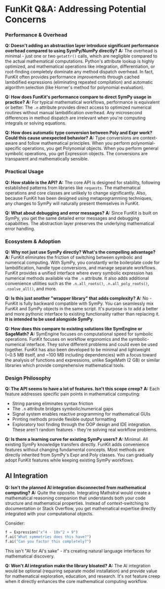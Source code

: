 # FunKit Q&A: Addressing Potential Concerns

### Performance & Overhead

**Q: Doesn't adding an abstraction layer introduce significant performance overhead compared to using SymPy/NumPy directly?**
**A:** The overhead is minimal - just one or two `getattr()` calls, which are negligible compared to the actual mathematical computations. Python's attribute lookup is highly optimized, and mathematical operations like integration, differentiation, or root-finding completely dominate any method dispatch overhead.
In fact, FunKit often provides performance _improvements_ through cached lambdified expressions (eliminating repeated compilation) and automatic algorithm selection (like Horner's method for polynomial evaluation).

**Q: How does FunKit's performance compare to direct SymPy usage in practice?**
**A:** For typical mathematical workflows, performance is equivalent or better. The `.n` attribute provides direct access to optimized numerical routines without manual lambdification overhead. Any microsecond differences in method dispatch are irrelevant when you're computing integrals or solving equations.

**Q: How does automatic type conversion between Poly and Expr work? Could this cause unexpected behavior?**
**A:** Type conversions are context-aware and follow mathematical principles. When you perform polynomial-specific operations, you get Polynomial objects. When you perform general symbolic operations, you get Expression objects. The conversions are transparent and mathematically sensible.

### Practical Usage

**Q: How stable is the API?**
**A:** The core API is designed for stability, following established patterns from libraries like `requests`. The mathematical operations and core classes are unlikely to change significantly. Also, because FunKit has been designed using metaprogramming techniques, any changes to SymPy will naturally present themselves in FunKit.

**Q: What about debugging and error messages?**
**A:** Since FunKit is built on SymPy, you get the same detailed error messages and debugging capabilities. The abstraction layer preserves the underlying mathematical error handling.

### Ecosystem & Adoption

**Q: Why not just use SymPy directly? What's the compelling advantage?**
**A:** FunKit eliminates the friction of switching between symbolic and numerical computing. With SymPy, you constantly write boilerplate code for lambdification, handle type conversions, and manage separate workflows. FunKit provides a unified interface where every symbolic expression has numerical methods available via the `.n` attribute. It also adds additional convenience utilities such as the `.n.all_roots()`, `.n.all_poly_roots()`, `.nsolve_all()`, and more.

**Q: Is this just another "wrapper library" that adds complexity?**
**A:** No - FunKit is fully backward compatible with SymPy. You can seamlessly mix FunKit and SymPy objects in the same script. It's purpose is to add a better and more pythonic interface to existing functionality rather than replacing it. **It is intended to be used alongside SymPy**.

**Q: How does this compare to existing solutions like SymEngine or SageMath?**
**A:** SymEngine focuses on computational speed for symbolic operations. FunKit focuses on workflow ergonomics and the symbolic-numerical interface. They solve different problems and could even be used together. FunKit has also been developed to be minimal and lightweight (~0.5 MB itself, and ~100 MB including dependencies) with a focus toward the analysis of functions and expressions, unlike SageMath (2 GB) or similar libraries which provide comprehensive mathematical tools.

### Design Philosophy

**Q: The API seems to have a lot of features. Isn't this scope creep?**
**A:** Each feature addresses specific pain points in mathematical computing:
- String parsing eliminates syntax friction
- The `.n` attribute bridges symbolic/numerical gaps
- Signal system enables reactive programming for mathematical GUIs
- Printing methods provide flexible output formatting
- Exploratory tool finding through the OOP design and IDE integration.
These aren't random features - they're solving real workflow problems.

**Q: Is there a learning curve for existing SymPy users?**
**A:** Minimal. All existing SymPy knowledge transfers directly. FunKit adds convenience features without changing fundamental concepts. Most methods are directly inherited from SymPy's Expr and Poly classes. You can gradually adopt FunKit features while keeping existing SymPy workflows.



## AI Integration

**Q: Isn't the planned AI integration disconnected from mathematical computing?**
**A:** Quite the opposite. Integrating Mathstral would create a mathematical reasoning companion that understands both your code structure and mathematical properties. Instead of context-switching to documentation or Stack Overflow, you get mathematical expertise directly integrated with your computational objects.

Consider:
```python
f = Expression("x^4 - 10x^2 + 9")
f.ai("What symmetries does this have?")
f.ai("Can you factor this completely?")
```
This isn't "AI for AI's sake" - it's creating natural language interfaces for mathematical discovery.

**Q: Won't AI integration make the library bloated?**
**A:** The AI integration would be optional (requiring separate model installation) and provide value for mathematical exploration, education, and research. It's not feature creep when it directly enhances the core mathematical computing workflow.
